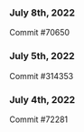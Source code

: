 ### July 8th, 2022

Commit #70650

### July 5th, 2022

Commit #314353


### July 4th, 2022

Commit #72281
